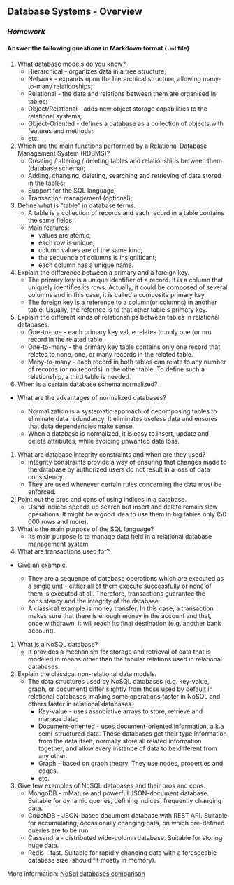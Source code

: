 ## Database Systems - Overview
### _Homework_

#### Answer the following questions in Markdown format (`.md` file)

1.  What database models do you know?
	*	Hierarchical - organizes data in a tree structure;
	*	Network - expands upon the hierarchical structure, allowing many-to-many relationships;
	*	Relational - the data and relations between them are organised in tables;
	*	Object/Relational - adds new object storage capabilities to the relational systems;
	*	Object-Oriented - defines a database as a collection of objects with features and methods;
	*	etc.
1.  Which are the main functions performed by a Relational Database Management System (RDBMS)?
	*	Creating / altering / deleting tables and relationships between them (database schema);
	*	Adding, changing, deleting, searching and retrieving of data stored in the tables;
	*	Support for the SQL language;
	*	Transaction management (optional);
1.  Define what is "table" in database terms.
	*	A table is a collection of records and each record in a table contains the same fields.
	*	Main features:
		*	values are atomic;
		*	each row is unique;
		*	column values are of the same kind;
		*	the sequence of columns is insignificant;
		*	each column has a unique name.
1.  Explain the difference between a primary and a foreign key.
	*	The primary key is a unique identifier of a record. It is a column that uniquely identifies its rows. Actually, it could be composed of several columns and in this case, it is called a composite primary key.
	*	The foreign key is a reference to a column(or columns) in another table. Usually, the refernce is to that other table's primary key.
1.  Explain the different kinds of relationships between tables in relational databases.
	*	One-to-one - each primary key value relates to only one (or no) record in the related table.
	*	One-to-many - the primary key table contains only one record that relates to none, one, or many records in the related table.
	*	Many-to-many - each record in both tables can relate to any number of records (or no records) in the other table. To define such a relationship, a third table is needed.
1.  When is a certain database schema normalized?
  * What are the advantages of normalized databases?
  
	*	Normalization is a systematic approach of decomposing tables to eliminate data redundancy. It eliminates useless data and ensures that data dependencies make sense.
	*	When a database is normalized, it is easy to insert, update and delete attributes, while avoiding unwanted data loss.
1.  What are database integrity constraints and when are they used?
	*	Integrity constraints provide a way of ensuring that changes made to the database by authorized users do not result in a loss of data consistency.
	*	They are used whenever certain rules concerning the data must be enforced.
1.  Point out the pros and cons of using indices in a database.
	*	Usind indices speeds up search but insert and delete remain slow operations. It might be a good idea to use them in big tables only (50 000 rows and more).
1.  What's the main purpose of the SQL language?
	*	Its main purpose is to manage data held in a relational database management system.
1.  What are transactions used for?
  * Give an example.
  
	*	They are a sequence of database operations which are executed as a single unit - either all of them execute successfully or none of them is executed at all. Therefore, transactions guarantee the consistency and the integrity of the database.
	*	A classical example is money transfer. In this case, a transaction makes sure that there is enough money in the account and that, once withdrawn, it will reach its final destination (e.g. another bank account).
1.  What is a NoSQL database?
	*	It provides a mechanism for storage and retrieval of data that is modeled in means other than the tabular relations used in relational databases.
1.  Explain the classical non-relational data models.
	*	The data structures used by NoSQL databases (e.g. key-value, graph, or document) differ slightly from those used by default in relational databases, making some operations faster in NoSQL and others faster in relational databases. 
		*	Key-value - uses associative arrays to store, retrieve and manage data;
		*	Document-oriented - uses document-oriented information, a.k.a semi-structured data. These databases get their type information from the data itself, normally store all related information together, and allow every instance of data to be different from any other.
		*	Graph - based on graph theory. They use nodes, properties and edges.
		*	etc.
1.  Give few examples of NoSQL databases and their pros and cons.
	*	MongoDB - mMature and powerful JSON-document database. Suitable for dynamic queries, defining indices, frequently changing data.
	*	CouchDB - JSON-based document database with REST API. Suitable for accumulating, occasionally changing data, on which pre-defined queries are to be run.
	*	Cassandra - distributed wide-column database. Suitable for storing huge data.
	*	Redis - fast. Suitable for rapidly changing data with a foreseeable database size (should fit mostly in memory). 

More information: [NoSql databases comparison](http://kkovacs.eu/cassandra-vs-mongodb-vs-couchdb-vs-redis)

